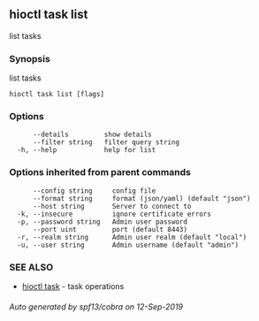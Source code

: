## hioctl task list

list tasks

### Synopsis

list tasks

```
hioctl task list [flags]
```

### Options

```
      --details         show details
      --filter string   filter query string
  -h, --help            help for list
```

### Options inherited from parent commands

```
      --config string     config file
      --format string     format (json/yaml) (default "json")
      --host string       Server to connect to
  -k, --insecure          ignore certificate errors
  -p, --password string   Admin user password
      --port uint         port (default 8443)
  -r, --realm string      Admin user realm (default "local")
  -u, --user string       Admin username (default "admin")
```

### SEE ALSO

* [hioctl task](hioctl_task.md)	 - task operations

###### Auto generated by spf13/cobra on 12-Sep-2019
